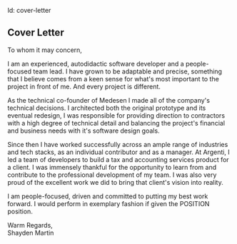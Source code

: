 Id: cover-letter

## Cover Letter

To whom it may concern,

I am an experienced, autodidactic software developer and a people-focused team lead. I have grown to be adaptable and precise, something that I believe comes from a keen sense for what's most important to the project in front of me. And every project is different.

As the technical co-founder of Medesen I made all of the company's technical decisions. I architected both the original prototype and its eventual redesign, I was responsible for providing direction to contractors with a high degree of technical detail and balancing the project's financial and business needs with it's software design goals.

Since then I have worked successfully across an ample range of industries and tech stacks, as an individual contributor and as a manager. At Argenti, I led a team of developers to build a tax and accounting services product for a client. I was immensely thankful for the opportunity to learn from and contribute to the professional development of my team. I was also very proud of the excellent work we did to bring that client's vision into reality.

I am people-focused, driven and committed to putting my best work forward. I would perform in exemplary fashion if given the POSITION position.

Warm Regards,  
Shayden Martin
